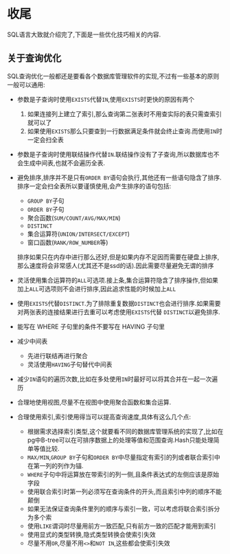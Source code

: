 # 收尾

SQL语言大致就介绍完了,下面是一些优化技巧相关的内容.

## 关于查询优化

SQL查询优化一般都还是要看各个数据库管理软件的实现,不过有一些基本的原则一般可以通用:

+ 参数是子查询时使用`EXISTS`代替`IN`,使用`EXISTS`时更快的原因有两个

    1. 如果连接列上建立了索引,那么查询第二张表时不用查实际的表只需查索引就可以了
    2. 如果使用`EXISTS`那么只要查到一行数据满足条件就会终止查询.而使用`IN`时一定会扫全表
    
+ 参数是子查询时使用联结操作代替`IN`.联结操作没有了子查询,所以数据库也不会生成中间表,也就不会遍历全表.

+ 避免排序,排序并不是只有`ORDER BY`语句会执行,其他还有一些语句隐含了排序.排序一定会扫全表所以要谨慎使用,会产生排序的语句包括:
    
    + `GROUP BY`子句
    + `ORDER BY`子句
    + 聚合函数(`SUM/COUNT/AVG/MAX/MIN`)
    + `DISTINCT`
    + 集合运算符(`UNION/INTERSECT/EXCEPT`)
    + 窗口函数(`RANK/ROW_NUMBER`等)

    排序如果只在内存中进行那么还好,但是如果内存不足因而需要在硬盘上排序,那么速度将会非常感人(尤其还不是ssd的话).因此需要尽量避免无谓的排序
    
+ 灵活使用集合运算符的`ALL`可选项.接上条,集合运算符隐含了排序操作,但如果加上`ALL`可选项则不会进行排序,因此追求性能的时候加上`ALL`

+ 使用`EXISTS`代替`DISTINCT`.为了排除重复数据`DISTINCT`也会进行排序.如果需要对两张表的连接结果进行去重可以考虑使用`EXISTS`代替 `DISTINCT`以避免排序.

+ 能写在 WHERE 子句里的条件不要写在 HAVING 子句里

+ 减少中间表

    + 先进行联结再进行聚合
    + 灵活使用`HAVING`子句替代中间表

+ 减少`IN`语句的遍历次数,比如在多处使用`IN`时最好可以将其合并在一起一次遍历
    
+ 合理地使用视图,尽量不在视图中使用聚合函数和集合运算.
    
+ 合理使用索引,索引使用得当可以提高查询速度,具体有这么几个点:

    + 根据需求选择索引类型,这个就要看不同的数据库管理系统的实现了,比如在pg中B-tree可以在可排序数据上的处理等值和范围查询.Hash只能处理简单等值比较.
    + `MAX/MIN`,`GROUP BY`子句和`ORDER BY`中尽量指定有索引的列或者联合索引中在第一列的列作为锚.
    + `WHERE`子句中将运算放在带索引的列一侧,且条件表达式的左侧应该是原始字段
    + 使用联合索引时第一列必须写在查询条件的开头,而且索引中列的顺序不能颠倒
    + 如果无法保证查询条件里列的顺序与索引一致，可以考虑将联合索引拆分为多个索
    + 使用`LIKE`谓词时尽量用前方一致匹配,只有前方一致的匹配才能用到索引
    + 使用显式的类型转换,隐式类型转换会使索引失效
    + 尽量不用`OR`,尽量不用`<>`和`NOT IN`,这些都会使索引失效
